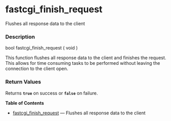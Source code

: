 fastcgi\_finish\_request
========================

Flushes all response data to the client

### Description

<span class="type">bool</span> <span
class="methodname">fastcgi\_finish\_request</span> ( <span
class="methodparam">void</span> )

This function flushes all response data to the client and finishes the
request. This allows for time consuming tasks to be performed without
leaving the connection to the client open.

### Return Values

Returns **`true`** on success or **`false`** on failure.

**Table of Contents**

-   [fastcgi\_finish\_request](/ref/fpm.html#fastcgi_finish_request) —
    Flushes all response data to the client
